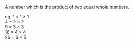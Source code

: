 A number which is the product of two equal whole numbers.

eg. 1 = 1 × 1\
 4 = 2 × 2\
 9 = 3 × 3\
 16 = 4 × 4\
 25 = 5 × 5
